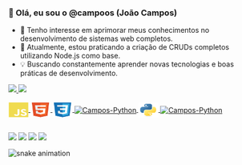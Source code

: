 ### 👋 Olá, eu sou o @campoos (João Campos)

- 👀 Tenho interesse em aprimorar meus conhecimentos no desenvolvimento de sistemas web completos.
- 🌱 Atualmente, estou praticando a criação de CRUDs completos utilizando Node.js como base.
- 💡 Buscando constantemente aprender novas tecnologias e boas práticas de desenvolvimento.

<div>
  <a href="https://github.com/campoos">
  <img height="180em" src="https://github-readme-stats.vercel.app/api?username=campoos&show_icons=true&theme=material-palenight"/>
  <img height="180em" src="https://github-readme-stats.vercel.app/api/top-langs/?username=campoos&theme=material-palenight&layout=compact"/>
</div>

<div style="display: inline_block"><br>
  <img align="center" alt="Campos-Js" height="30" width="40" src="https://raw.githubusercontent.com/devicons/devicon/master/icons/javascript/javascript-plain.svg">
  <img align="center" alt="Campos-HTML" height="30" width="40" src="https://raw.githubusercontent.com/devicons/devicon/master/icons/html5/html5-original.svg">
  <img align="center" alt="Campos-CSS" height="30" width="40" src="https://raw.githubusercontent.com/devicons/devicon/master/icons/css3/css3-original.svg">
  <img align="center" alt="Campos-Python" height="30" width="40" src="https://cdn.jsdelivr.net/gh/devicons/devicon@latest/icons/mysql/mysql-original.svg">
  <img align="center" alt="Campos-Python" height="30" width="40" src="https://raw.githubusercontent.com/devicons/devicon/master/icons/python/python-original.svg">
  <img align="center" alt="Campos-Python" height="30" width="40" src="https://cdn.jsdelivr.net/gh/devicons/devicon@latest/icons/figma/figma-original.svg">
</div>

##

<div> 
  <a href="https://www.instagram.com/c4m_p0s/" target="_blank"><img src="https://img.shields.io/badge/-Instagram-%23E4405F?style=for-the-badge&logo=instagram&logoColor=white" target="_blank"></a>
  <a href="https://discord.gg/9dGTZG9E" target="_blank"><img src="https://img.shields.io/badge/Discord-7289DA?style=for-the-badge&logo=discord&logoColor=white" target="_blank"></a> 
  <a href = "mailto:joaosantos20071009@gmail.com"><img src="https://img.shields.io/badge/-Gmail-%23333?style=for-the-badge&logo=gmail&logoColor=white" target="_blank"></a>
  <a href="www.linkedin.com/in/joão-victor-ba598b282" target="_blank"><img src="https://img.shields.io/badge/-LinkedIn-%230077B5?style=for-the-badge&logo=linkedin&logoColor=white" target="_blank"></a> 
</div>

![snake animation](https://github.com/<campoos>/<campoos>/blob/output/github-contribution-grid-snake2.svg)


